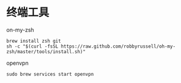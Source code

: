 # 终端工具

on-my-zsh

```纯文本
brew install zsh git
sh -c "$(curl -fsSL https://raw.github.com/robbyrussell/oh-my-zsh/master/tools/install.sh)"
```

openvpn

```纯文本
sudo brew services start openvpn
```
